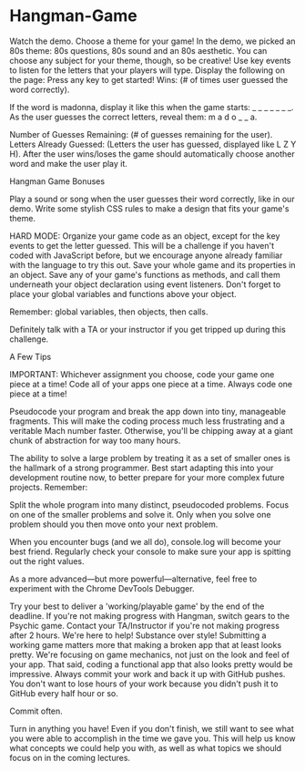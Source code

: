 # Hangman-Game
Watch the demo.
Choose a theme for your game! In the demo, we picked an 80s theme: 80s questions, 80s sound and an 80s aesthetic. You can choose any subject for your theme, though, so be creative!
Use key events to listen for the letters that your players will type.
Display the following on the page:
Press any key to get started!
Wins: (# of times user guessed the word correctly).



If the word is madonna, display it like this when the game starts: _ _ _ _ _ _ _.
As the user guesses the correct letters, reveal them: m a d o _  _ a.



Number of Guesses Remaining: (# of guesses remaining for the user).
Letters Already Guessed: (Letters the user has guessed, displayed like L Z Y H).
After the user wins/loses the game should automatically choose another word and make the user play it.



Hangman Game Bonuses


Play a sound or song when the user guesses their word correctly, like in our demo.
Write some stylish CSS rules to make a design that fits your game's theme.

HARD MODE: Organize your game code as an object, except for the key events to get the letter guessed. This will be a challenge if you haven't coded with JavaScript before, but we encourage anyone already familiar with the language to try this out.
Save your whole game and its properties in an object.
Save any of your game's functions as methods, and call them underneath your object declaration using event listeners.
Don't forget to place your global variables and functions above your object.


Remember: global variables, then objects, then calls.


Definitely talk with a TA or your instructor if you get tripped up during this challenge.





A Few Tips



IMPORTANT: Whichever assignment you choose, code your game one piece at a time! Code all of your apps one piece at a time. Always code one piece at a time!

Pseudocode your program and break the app down into tiny, manageable fragments. This will make the coding process much less frustrating and a veritable Mach number faster. Otherwise, you'll be chipping away at a giant chunk of abstraction for way too many hours.



The ability to solve a large problem by treating it as a set of smaller ones is the hallmark of a strong programmer. Best start adapting this into your development routine now, to better prepare for your more complex future projects.
Remember:


Split the whole program into many distinct, pseudocoded problems.
Focus on one of the smaller problems and solve it.
Only when you solve one problem should you then move onto your next problem.





When you encounter bugs (and we all do), console.log will become your best friend. Regularly check your console to make sure your app is spitting out the right values.



As a more advanced—but more powerful—alternative, feel free to experiment with the Chrome DevTools Debugger.



Try your best to deliver a 'working/playable game' by the end of the deadline. If you're not making progress with Hangman, switch gears to the Psychic game. Contact your TA/Instructor if you're not making progress after 2 hours. We're here to help!
Substance over style! Submitting a working game matters more that making a broken app that at least looks pretty. We're focusing on game mechanics, not just on the look and feel of your app.
That said, coding a functional app that also looks pretty would be impressive.
Always commit your work and back it up with GitHub pushes. You don't want to lose hours of your work because you didn't push it to GitHub every half hour or so.




Commit often.



Turn in anything you have! Even if you don't finish, we still want to see what you were able to accomplish in the time we gave you. This will help us know what concepts we could help you with, as well as what topics we should focus on in the coming lectures.
